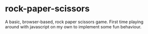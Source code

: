 # rock-paper-scissors
A basic, browser-based, rock paper scissors game.
First time playing around with javascript on my own to implement some fun behaviour.
